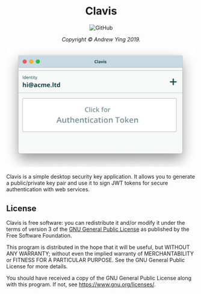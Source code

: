 <h1 align="center">Clavis</h1>

<p align="center">
<img alt="GitHub" src="https://img.shields.io/github/license/adsisto/clavis.svg?color=informational">
</p>

<p align="center"><i>Copyright &copy; Andrew Ying 2019.</i></p>

<div align="center"><img src=".github/screenshot.png" /></div>

Clavis is a simple desktop security key application. It allows you to generate a public/private key pair and use it to sign JWT tokens for secure authentication with web services.

## License

Clavis is free software: you can redistribute it and/or modify it under the terms
of version 3 of the [GNU General Public License](LICENSE.md) as published by the
Free Software Foundation.

This program is distributed in the hope that it will be useful, but WITHOUT ANY
WARRANTY; without even the implied warranty of MERCHANTABILITY or FITNESS FOR A 
PARTICULAR PURPOSE.  See the GNU General Public License for more details.

You should have received a copy of the GNU General Public License along with
this program.  If not, see <https://www.gnu.org/licenses/>.
